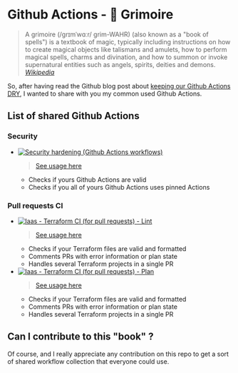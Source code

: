 # Github Actions - :closed_book: Grimoire
> A grimoire (/ɡrɪmˈwɑːr/ grim-WAHR) (also known as a "book of spells") is a textbook of magic, typically including instructions on how to create magical objects like talismans and amulets, how to perform magical spells, charms and divination, and how to summon or invoke supernatural entities such as angels, spirits, deities and demons.
> *[Wikipedia](https://en.wikipedia.org/wiki/Grimoire)*

So, after having read the Github blog post about [keeping our Github Actions DRY](https://github.blog/changelog/2021-10-05-github-actions-dry-your-github-actions-configuration-by-reusing-workflows/), I wanted to share with you my common used Github Actions.

## List of shared Github Actions
### Security
- [![Security hardening (Github Actions workflows)](https://github.com/xunleii/github-actions-grimoire/actions/workflows/zzz_run.security.workflows.yaml/badge.svg)](.github/workflows/security.workflows.yaml)
  > [See usage here](.github/workflows/zzz_run.security.workflows.yaml)
  - Checks if yours Github Actions are valid
  - Checks if you all of yours Github Actions uses pinned Actions

### Pull requests CI
- [![Iaas - Terraform CI (for pull requests) - Lint](https://github.com/xunleii/github-actions-grimoire/actions/workflows/zzz_run.terraform.pull_requests.yaml/badge.svg)](.github/workflows/terraform.pull_requests.lint.yaml)
  > [See usage here](.github/workflows/zzz_run.terraform.pull_requests.yaml)
  - Checks if your Terraform files are valid and formatted
  - Comments PRs with error information or plan state
  - Handles several Terraform projects in a single PR
- [![Iaas - Terraform CI (for pull requests) - Plan](https://github.com/xunleii/github-actions-grimoire/actions/workflows/zzz_run.terraform.pull_requests.yaml/badge.svg)](.github/workflows/terraform.pull_requests.plan.yaml)
  > [See usage here](.github/workflows/zzz_run.terraform.pull_requests.yaml)
  - Checks if your Terraform files are valid and formatted
  - Comments PRs with error information or plan state
  - Handles several Terraform projects in a single PR

## Can I contribute to this "book" ?
Of course, and I really appreciate any contribution on this repo to get a sort of shared workflow collection that everyone could use.
